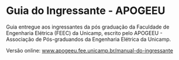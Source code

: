 # Guia do Ingressante - APOGEEU

Guia entregue aos ingressantes da pós graduação da Faculdade de Engenharia Elétrica (FEEC) da Unicamp, escrito pelo APOGEEU - 
Associação de Pós-graduandos da Engenharia Elétrica da Unicamp.


Versão online: 
www.apogeeu.fee.unicamp.br/manual-do-ingressante

